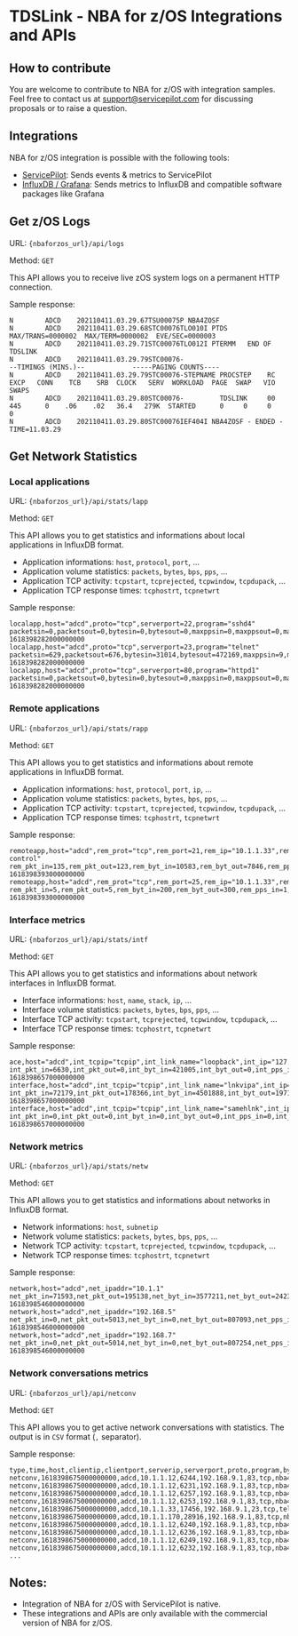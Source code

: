 # TDSLink - NBA for z/OS Integrations and APIs

## How to contribute

You are welcome to contribute to NBA for z/OS with integration samples. Feel free to contact us at [support@servicepilot.com](mailto:support@servicepilot.com?subject=ServicePilot%20NBA%20for%20z/OS%20Full%20Edition%20Integration%20samples) for discussing proposals or to raise a question.


## Integrations

NBA for z/OS integration is possible with the following tools:

- [ServicePilot](servicepilot/README.md): Sends events & metrics to ServicePilot
- [InfluxDB / Grafana](influxdb/README.md): Sends metrics to InfluxDB and compatible software packages like Grafana

## Get z/OS Logs

URL: `{nbaforzos_url}/api/logs`

Method: `GET`

This API allows you to receive live zOS system logs on a permanent HTTP connection.

Sample response:

```
N        ADCD    202110411.03.29.67TSU00075P NBA4ZOSF
N        ADCD    202110411.03.29.68STC00076TLO010I PTDS      MAX/TRANS=0000002  MAX/TERM=0000002  EVE/SEC=0000003
N        ADCD    202110411.03.29.71STC00076TLO012I PTERMM   END OF TDSLINK
N        ADCD    202110411.03.29.79STC00076-                                              --TIMINGS (MINS.)--            -----PAGING COUNTS----
N        ADCD    202110411.03.29.79STC00076-STEPNAME PROCSTEP    RC   EXCP   CONN    TCB    SRB  CLOCK   SERV  WORKLOAD  PAGE  SWAP   VIO SWAPS
N        ADCD    202110411.03.29.80STC00076-         TDSLINK     00    445      0    .06    .02   36.4   279K  STARTED      0     0     0     0
N        ADCD    202110411.03.29.80STC00076IEF404I NBA4ZOSF - ENDED - TIME=11.03.29
```

## Get Network Statistics

### Local applications

URL: `{nbaforzos_url}/api/stats/lapp`

Method: `GET`

This API allows you to get statistics and informations about local applications in InfluxDB format.

* Application informations: `host`, `protocol`, `port`, ...
* Application volume statistics: `packets`, `bytes`, `bps`, `pps`, ...
* Application TCP activity: `tcpstart`, `tcprejected`, `tcpwindow`, `tcpdupack`, ...
* Application TCP response times: `tcphostrt`, `tcpnetwrt`

Sample response:

```
localapp,host="adcd",proto="tcp",serverport=22,program="sshd4" packetsin=0,packetsout=0,bytesin=0,bytesout=0,maxppsin=0,maxppsout=0,maxbpsin=0,maxbpsout=0,tcpstart=0,tcpend=0,tcprejected=0,tcphostrt=0,tcpnetwrt=0,tcpdupack=0,tcpretransmit=0,tcpwindow=0,tcpstartinprivate=0,tcpstartinpublic=0,tcpstartoutprivate=0,tcpstartoutpublic=0,tcpendin=0,tcpendout=0,tcpreset=0,conversations=0 1618398282000000000
localapp,host="adcd",proto="tcp",serverport=23,program="telnet" packetsin=629,packetsout=676,bytesin=31014,bytesout=472169,maxppsin=9,maxppsout=9,maxbpsin=3606,maxbpsout=67554,tcpstart=5,tcpend=2,tcprejected=0,tcphostrt=106,tcpnetwrt=8,tcpdupack=1,tcpretransmit=3,tcpwindow=0,tcpstartinprivate=5,tcpstartinpublic=0,tcpstartoutprivate=0,tcpstartoutpublic=0,tcpendin=0,tcpendout=2,tcpreset=0,conversations=2,bytesintopip="10.1.1.170",bytesouttopip="10.1.1.170" 1618398282000000000
localapp,host="adcd",proto="tcp",serverport=80,program="httpd1" packetsin=0,packetsout=0,bytesin=0,bytesout=0,maxppsin=0,maxppsout=0,maxbpsin=0,maxbpsout=0,tcpstart=0,tcpend=0,tcprejected=0,tcphostrt=0,tcpnetwrt=0,tcpdupack=0,tcpretransmit=0,tcpwindow=0,tcpstartinprivate=0,tcpstartinpublic=0,tcpstartoutprivate=0,tcpstartoutpublic=0,tcpendin=0,tcpendout=0,tcpreset=0,conversations=0 1618398282000000000
```

  
### Remote applications

URL: `{nbaforzos_url}/api/stats/rapp`

Method: `GET`

This API allows you to get statistics and informations about remote applications in InfluxDB format.

* Application informations: `host`, `protocol`, `port`, `ip`, ...
* Application volume statistics: `packets`, `bytes`, `bps`, `pps`, ...
* Application TCP activity: `tcpstart`, `tcprejected`, `tcpwindow`, `tcpdupack`, ...
* Application TCP response times: `tcphostrt`, `tcpnetwrt`

Sample response:

```
remoteapp,host="adcd",rem_prot="tcp",rem_port=21,rem_ip="10.1.1.33",rem_stack_name="tcpip",rem_agr_name="ftp\ control" rem_pkt_in=135,rem_pkt_out=123,rem_byt_in=10583,rem_byt_out=7846,rem_pps_in=5,rem_pps_out=5,rem_bps_in=3545,rem_bps_out=2626,rem_pkt_64_in=31,rem_pkt_128_in=104,rem_pkt_256_in=0,rem_pkt_512_in=0,rem_pkt_1024_in=0,rem_pkt_1025_in=0,rem_pkt_64_out=76,rem_pkt_128_out=47,rem_pkt_256_out=0,rem_pkt_512_out=0,rem_pkt_1024_out=0,rem_pkt_1025_out=0,rem_pkt_frag_in=0,rem_pkt_frag_out=0,rem_tcp_cn_sta=9,rem_tcp_cn_sto=10,rem_tcp_cn_rej=0,rem_tcp_cn_act=0,rem_max_hrt=280,rem_avg_hrt=11,rem_max_nrt=56,rem_avg_nrt=4,rem_tcp_dup_ack=0,rem_tcp_retrmt=0,rem_tcp_window=0,rem_hrt_inf_1=66,rem_hrt_inf_2=0,rem_hrt_inf_5=0,rem_hrt_inf_10=0,rem_hrt_sup_10=0,rem_nrt_inf_1=66,rem_nrt_inf_2=0,rem_nrt_inf_5=0,rem_nrt_inf_10=0,rem_nrt_sup_10=0,rem_frag_in_per=0.00,rem_frag_out_per=0.00,rem_dup_ack_per=0.00,rem_retrmt_per=0.00,rem_window_per=0.00 1618398393000000000
remoteapp,host="adcd",rem_prot="tcp",rem_port=25,rem_ip="10.1.1.33",rem_stack_name="tcpip",rem_agr_name="smtp" rem_pkt_in=5,rem_pkt_out=5,rem_byt_in=200,rem_byt_out=300,rem_pps_in=1,rem_pps_out=1,rem_bps_in=31,rem_bps_out=47,rem_pkt_64_in=5,rem_pkt_128_in=0,rem_pkt_256_in=0,rem_pkt_512_in=0,rem_pkt_1024_in=0,rem_pkt_1025_in=0,rem_pkt_64_out=5,rem_pkt_128_out=0,rem_pkt_256_out=0,rem_pkt_512_out=0,rem_pkt_1024_out=0,rem_pkt_1025_out=0,rem_pkt_frag_in=0,rem_pkt_frag_out=0,rem_tcp_cn_sta=0,rem_tcp_cn_sto=0,rem_tcp_cn_rej=5,rem_tcp_cn_act=0,rem_max_hrt=0,rem_avg_hrt=0,rem_max_nrt=0,rem_avg_nrt=0,rem_tcp_dup_ack=0,rem_tcp_retrmt=0,rem_tcp_window=0,rem_hrt_inf_1=0,rem_hrt_inf_2=0,rem_hrt_inf_5=0,rem_hrt_inf_10=0,rem_hrt_sup_10=0,rem_nrt_inf_1=0,rem_nrt_inf_2=0,rem_nrt_inf_5=0,rem_nrt_inf_10=0,rem_nrt_sup_10=0,rem_frag_in_per=0.00,rem_frag_out_per=0.00,rem_dup_ack_per=0.00,rem_retrmt_per=0.00,rem_window_per=0.00 1618398393000000000
```

  
### Interface metrics

URL: `{nbaforzos_url}/api/stats/intf`

Method: `GET`
  
This API allows you to get statistics and informations about network interfaces in InfluxDB format.

* Interface informations: `host`, `name`, `stack`, `ip`, ...
* Interface volume statistics: `packets`, `bytes`, `bps`, `pps`, ...
* Interface TCP activity: `tcpstart`, `tcprejected`, `tcpwindow`, `tcpdupack`, ...
* Interface TCP response times: `tcphostrt`, `tcpnetwrt`

Sample response:

```
ace,host="adcd",int_tcpip="tcpip",int_link_name="loopback",int_ip="127.0.0.1" int_pkt_in=6630,int_pkt_out=0,int_byt_in=421005,int_byt_out=0,int_pps_in=1,int_pps_out=0,int_bps_in=301,int_bps_out=0,int_pkt_64_in=3315,int_pkt_128_in=3315,int_pkt_256_in=0,int_pkt_512_in=0,int_pkt_1024_in=0,int_pkt_1025_in=0,int_pkt_64_out=0,int_pkt_128_out=0,int_pkt_256_out=0,int_pkt_512_out=0,int_pkt_1024_out=0,int_pkt_1025_out=0,int_pkt_frag_in=0,int_pkt_frag_out=0,int_tcp_cn_sta=0,int_tcp_cn_sto=0,int_tcp_cn_rej=0,int_tcp_cn_act=0,int_icmp_in=185640,int_icmp_out=0,int_igmp_in=0,int_igmp_out=0,int_tcp_in=0,int_tcp_out=0,int_igrp_in=0,int_igrp_out=0,int_udp_in=235365,int_udp_out=0,int_gre_in=0,int_gre_out=0,int_esp_in=0,int_esp_out=0,int_ah_in=0,int_ah_out=0,int_eigrp_in=0,int_eigrp_out=0,int_ospf_in=0,int_ospf_out=0,int_l2tp_in=0,int_l2tp_out=0,int_othr_in=0,int_othr_out=0,int_tcp_dup_ack=0,int_tcp_retrmt=0,int_tcp_window=0,int_load_in=0.00,int_load_out=0.00,int_frag_in_per=0.00,int_frag_out_per=0.00,int_dup_ack_per=0.00,int_retrmt_per=0.00,int_window_per=0.00,int_req_per_min=0,int_sta_in_priv=0,int_sta_in_pub=0,int_sta_out_priv=0,int_sta_out_pub=0,int_sto_in=0,int_sto_out=0,int_tcp_cn_res=0 1618398657000000000
interface,host="adcd",int_tcpip="tcpip",int_link_name="lnkvipa",int_ip="192.168.9.1" int_pkt_in=72179,int_pkt_out=178366,int_byt_in=4501888,int_byt_out=197101581,int_pps_in=426,int_pps_out=2147,int_bps_in=138011,int_bps_out=24109041,int_pkt_64_in=58223,int_pkt_128_in=4760,int_pkt_256_in=9010,int_pkt_512_in=86,int_pkt_1024_in=100,int_pkt_1025_in=0,int_pkt_64_out=19064,int_pkt_128_out=166,int_pkt_256_out=20212,int_pkt_512_out=11142,int_pkt_1024_out=1926,int_pkt_1025_out=125856,int_pkt_frag_in=0,int_pkt_frag_out=0,int_tcp_cn_sta=5626,int_tcp_cn_sto=5749,int_tcp_cn_rej=56,int_tcp_cn_act=5,int_icmp_in=1129907,int_icmp_out=319,int_igmp_in=0,int_igmp_out=0,int_tcp_in=3136616,int_tcp_out=193877940,int_igrp_in=0,int_igrp_out=0,int_udp_in=235365,int_udp_out=3223322,int_gre_in=0,int_gre_out=0,int_esp_in=0,int_esp_out=0,int_ah_in=0,int_ah_out=0,int_eigrp_in=0,int_eigrp_out=0,int_ospf_in=0,int_ospf_out=0,int_l2tp_in=0,int_l2tp_out=0,int_othr_in=0,int_othr_out=0,int_tcp_dup_ack=70,int_tcp_retrmt=1004,int_tcp_window=404,int_load_in=0.00,int_load_out=0.00,int_frag_in_per=0.00,int_frag_out_per=0.00,int_dup_ack_per=0.03,int_retrmt_per=0.40,int_window_per=0.16,int_req_per_min=0,int_sta_in_priv=5626,int_sta_in_pub=0,int_sta_out_priv=0,int_sta_out_pub=0,int_sto_in=40,int_sto_out=5584,int_tcp_cn_res=2 1618398657000000000
interface,host="adcd",int_tcpip="tcpip",int_link_name="samehlnk",int_ip="" int_pkt_in=0,int_pkt_out=0,int_byt_in=0,int_byt_out=0,int_pps_in=0,int_pps_out=0,int_bps_in=0,int_bps_out=0,int_pkt_64_in=0,int_pkt_128_in=0,int_pkt_256_in=0,int_pkt_512_in=0,int_pkt_1024_in=0,int_pkt_1025_in=0,int_pkt_64_out=0,int_pkt_128_out=0,int_pkt_256_out=0,int_pkt_512_out=0,int_pkt_1024_out=0,int_pkt_1025_out=0,int_pkt_frag_in=0,int_pkt_frag_out=0,int_tcp_cn_sta=0,int_tcp_cn_sto=0,int_tcp_cn_rej=0,int_tcp_cn_act=0,int_icmp_in=0,int_icmp_out=0,int_igmp_in=0,int_igmp_out=0,int_tcp_in=0,int_tcp_out=0,int_igrp_in=0,int_igrp_out=0,int_udp_in=0,int_udp_out=0,int_gre_in=0,int_gre_out=0,int_esp_in=0,int_esp_out=0,int_ah_in=0,int_ah_out=0,int_eigrp_in=0,int_eigrp_out=0,int_ospf_in=0,int_ospf_out=0,int_l2tp_in=0,int_l2tp_out=0,int_othr_in=0,int_othr_out=0,int_tcp_dup_ack=0,int_tcp_retrmt=0,int_tcp_window=0,int_load_in=0.00,int_load_out=0.00,int_frag_in_per=0.00,int_frag_out_per=0.00,int_dup_ack_per=0.00,int_retrmt_per=0.00,int_window_per=0.00,int_req_per_min=0,int_sta_in_priv=0,int_sta_in_pub=0,int_sta_out_priv=0,int_sta_out_pub=0,int_sto_in=0,int_sto_out=0,int_tcp_cn_res=0 1618398657000000000
```
  
### Network metrics

URL: `{nbaforzos_url}/api/stats/netw`

Method: `GET`

This API allows you to get statistics and informations about networks in InfluxDB format.

* Network informations: `host`, `subnetip`
* Network volume statistics: `packets`, `bytes`, `bps`, `pps`, ...
* Network TCP activity: `tcpstart`, `tcprejected`, `tcpwindow`, `tcpdupack`, ...
* Network TCP response times: `tcphostrt`, `tcpnetwrt`

Sample response:

```
network,host="adcd",net_ipaddr="10.1.1" net_pkt_in=71593,net_pkt_out=195138,net_byt_in=3577211,net_byt_out=242301404,net_pps_in=439,net_pps_out=2147,net_bps_in=141190,net_bps_out=24108786,net_pkt_64_in=65930,net_pkt_128_in=1544,net_pkt_256_in=3934,net_pkt_512_in=85,net_pkt_1024_in=100,net_pkt_1025_in=0,net_pkt_64_out=18955,net_pkt_128_out=213,net_pkt_256_out=5143,net_pkt_512_out=11117,net_pkt_1024_out=1935,net_pkt_1025_out=157775,net_pkt_frag_in=0,net_pkt_frag_out=0,net_tcp_cn_sta=5587,net_tcp_cn_sto=5711,net_tcp_cn_rej=61,net_tcp_cn_act=5,net_icmp_in=319,net_icmp_out=319,net_igmp_in=0,net_igmp_out=0,net_tcp_in=3576892,net_tcp_out=241499005,net_igrp_in=0,net_igrp_out=0,net_udp_in=0,net_udp_out=802080,net_gre_in=0,net_gre_out=0,net_esp_in=0,net_esp_out=0,net_ah_in=0,net_ah_out=0,net_eigrp_in=0,net_eigrp_out=0,net_ospf_in=0,net_ospf_out=0,net_l2tp_in=0,net_l2tp_out=0,net_othr_in=0,net_othr_out=0,net_max_hrt=5125,net_avg_hrt=61,net_max_nrt=69,net_avg_nrt=8,net_tcp_dup_ack=1414,net_tcp_retrmt=2957,net_tcp_window=404,net_hrt_inf_1=5840,net_hrt_inf_2=7,net_hrt_inf_5=5,net_hrt_inf_10=1,net_hrt_sup_10=0,net_nrt_inf_1=269,net_nrt_inf_2=0,net_nrt_inf_5=0,net_nrt_inf_10=0,net_nrt_sup_10=0,net_frag_in_per=0.00,net_frag_out_per=0.00,net_dup_ack_per=0.53,net_retrmt_per=1.11,net_window_per=0.15 1618398546000000000
network,host="adcd",net_ipaddr="192.168.5" net_pkt_in=0,net_pkt_out=5013,net_byt_in=0,net_byt_out=807093,net_pps_in=0,net_pps_out=1,net_bps_in=0,net_bps_out=127,net_pkt_64_in=0,net_pkt_128_in=0,net_pkt_256_in=0,net_pkt_512_in=0,net_pkt_1024_in=0,net_pkt_1025_in=0,net_pkt_64_out=0,net_pkt_128_out=0,net_pkt_256_out=5013,net_pkt_512_out=0,net_pkt_1024_out=0,net_pkt_1025_out=0,net_pkt_frag_in=0,net_pkt_frag_out=0,net_tcp_cn_sta=0,net_tcp_cn_sto=0,net_tcp_cn_rej=0,net_tcp_cn_act=0,net_icmp_in=0,net_icmp_out=0,net_igmp_in=0,net_igmp_out=0,net_tcp_in=0,net_tcp_out=0,net_igrp_in=0,net_igrp_out=0,net_udp_in=0,net_udp_out=807093,net_gre_in=0,net_gre_out=0,net_esp_in=0,net_esp_out=0,net_ah_in=0,net_ah_out=0,net_eigrp_in=0,net_eigrp_out=0,net_ospf_in=0,net_ospf_out=0,net_l2tp_in=0,net_l2tp_out=0,net_othr_in=0,net_othr_out=0,net_max_hrt=0,net_avg_hrt=0,net_max_nrt=0,net_avg_nrt=0,net_tcp_dup_ack=0,net_tcp_retrmt=0,net_tcp_window=0,net_hrt_inf_1=0,net_hrt_inf_2=0,net_hrt_inf_5=0,net_hrt_inf_10=0,net_hrt_sup_10=0,net_nrt_inf_1=0,net_nrt_inf_2=0,net_nrt_inf_5=0,net_nrt_inf_10=0,net_nrt_sup_10=0,net_frag_in_per=0.00,net_frag_out_per=0.00,net_dup_ack_per=0.00,net_retrmt_per=0.00,net_window_per=0.00 1618398546000000000
network,host="adcd",net_ipaddr="192.168.7" net_pkt_in=0,net_pkt_out=5014,net_byt_in=0,net_byt_out=807254,net_pps_in=0,net_pps_out=1,net_bps_in=0,net_bps_out=255,net_pkt_64_in=0,net_pkt_128_in=0,net_pkt_256_in=0,net_pkt_512_in=0,net_pkt_1024_in=0,net_pkt_1025_in=0,net_pkt_64_out=0,net_pkt_128_out=0,net_pkt_256_out=5014,net_pkt_512_out=0,net_pkt_1024_out=0,net_pkt_1025_out=0,net_pkt_frag_in=0,net_pkt_frag_out=0,net_tcp_cn_sta=0,net_tcp_cn_sto=0,net_tcp_cn_rej=0,net_tcp_cn_act=0,net_icmp_in=0,net_icmp_out=0,net_igmp_in=0,net_igmp_out=0,net_tcp_in=0,net_tcp_out=0,net_igrp_in=0,net_igrp_out=0,net_udp_in=0,net_udp_out=807254,net_gre_in=0,net_gre_out=0,net_esp_in=0,net_esp_out=0,net_ah_in=0,net_ah_out=0,net_eigrp_in=0,net_eigrp_out=0,net_ospf_in=0,net_ospf_out=0,net_l2tp_in=0,net_l2tp_out=0,net_othr_in=0,net_othr_out=0,net_max_hrt=0,net_avg_hrt=0,net_max_nrt=0,net_avg_nrt=0,net_tcp_dup_ack=0,net_tcp_retrmt=0,net_tcp_window=0,net_hrt_inf_1=0,net_hrt_inf_2=0,net_hrt_inf_5=0,net_hrt_inf_10=0,net_hrt_sup_10=0,net_nrt_inf_1=0,net_nrt_inf_2=0,net_nrt_inf_5=0,net_nrt_inf_10=0,net_nrt_sup_10=0,net_frag_in_per=0.00,net_frag_out_per=0.00,net_dup_ack_per=0.00,net_retrmt_per=0.00,net_window_per=0.00 1618398546000000000
```

  
### Network conversations metrics

URL: `{nbaforzos_url}/api/netconv`

Method: `GET`

This API allows you to get active network conversations with statistics. The output is in `CSV` format (`,` separator).

Sample response:

```
type,time,host,clientip,clientport,serverip,serverport,proto,program,bytesin,bytesout,packetsin,packetsout,sizein,sizeout,windowsizein,windowsizeout
netconv,1618398675000000000,adcd,10.1.1.12,6244,192.168.9.1,83,tcp,nba4zos,401,6606,7,8,57,826,255,255
netconv,1618398675000000000,adcd,10.1.1.12,6231,192.168.9.1,83,tcp,nba4zos,361,2218,6,6,60,370,255,255
netconv,1618398675000000000,adcd,10.1.1.12,6257,192.168.9.1,83,tcp,nba4zos,401,6593,7,8,57,824,255,255
netconv,1618398675000000000,adcd,10.1.1.12,6253,192.168.9.1,83,tcp,nba4zos,358,4645,6,7,60,664,255,255
netconv,1618398675000000000,adcd,10.1.1.33,17456,192.168.9.1,23,tcp,telnet,510,15536,11,19,46,818,255,255
netconv,1618398675000000000,adcd,10.1.1.170,28916,192.168.9.1,83,tcp,nba4zos,121,80,3,2,40,40,255,255
netconv,1618398675000000000,adcd,10.1.1.12,6240,192.168.9.1,83,tcp,nba4zos,401,6606,7,8,57,826,255,255
netconv,1618398675000000000,adcd,10.1.1.12,6236,192.168.9.1,83,tcp,nba4zos,401,8792,7,9,57,977,255,255
netconv,1618398675000000000,adcd,10.1.1.12,6249,192.168.9.1,83,tcp,nba4zos,401,6606,7,8,57,826,255,255
netconv,1618398675000000000,adcd,10.1.1.12,6232,192.168.9.1,83,tcp,nba4zos,361,6593,6,8,60,824,255,255
...
```

## Notes:

* Integration of NBA for z/OS with ServicePilot is native.
* These integrations and APIs are only available with the commercial version of NBA for z/OS.


